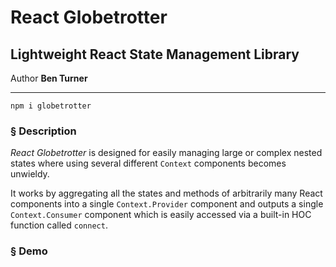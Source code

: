 # React Globetrotter

## Lightweight React State Management Library

Author **Ben Turner**

---

`npm i globetrotter`

### § Description
*React Globetrotter* is designed for easily managing large or complex nested states where using several different `Context` components becomes unwieldy. 

It works by aggregating all the states and methods of arbitrarily many React components into a single `Context.Provider` component and outputs a single `Context.Consumer` component which is easily accessed via a built-in HOC function called `connect`.

### § Demo 


